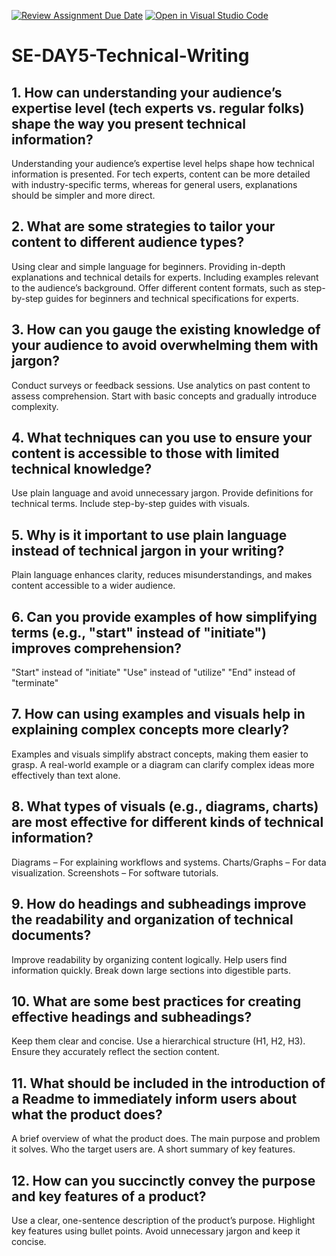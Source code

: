[![Review Assignment Due Date](https://classroom.github.com/assets/deadline-readme-button-22041afd0340ce965d47ae6ef1cefeee28c7c493a6346c4f15d667ab976d596c.svg)](https://classroom.github.com/a/zsAR-pyY)
[![Open in Visual Studio Code](https://classroom.github.com/assets/open-in-vscode-2e0aaae1b6195c2367325f4f02e2d04e9abb55f0b24a779b69b11b9e10269abc.svg)](https://classroom.github.com/online_ide?assignment_repo_id=18499240&assignment_repo_type=AssignmentRepo)
# SE-DAY5-Technical-Writing
## 1. How can understanding your audience’s expertise level (tech experts vs. regular folks) shape the way you present technical information?
Understanding your audience’s expertise level helps shape how technical information is presented. For tech experts, content can be more detailed with industry-specific terms, whereas for general users, explanations should be simpler and more direct.
## 2. What are some strategies to tailor your content to different audience types?
Using clear and simple language for beginners.
Providing in-depth explanations and technical details for experts.
Including examples relevant to the audience’s background.
Offer different content formats, such as step-by-step guides for beginners and technical specifications for experts.
## 3. How can you gauge the existing knowledge of your audience to avoid overwhelming them with jargon?
Conduct surveys or feedback sessions.
Use analytics on past content to assess comprehension.
Start with basic concepts and gradually introduce complexity.
## 4. What techniques can you use to ensure your content is accessible to those with limited technical knowledge?
Use plain language and avoid unnecessary jargon.
Provide definitions for technical terms.
Include step-by-step guides with visuals.
## 5. Why is it important to use plain language instead of technical jargon in your writing?
Plain language enhances clarity, reduces misunderstandings, and makes content accessible to a wider audience.
## 6. Can you provide examples of how simplifying terms (e.g., "start" instead of "initiate") improves comprehension?
"Start" instead of "initiate"
"Use" instead of "utilize"
"End" instead of "terminate"
## 7. How can using examples and visuals help in explaining complex concepts more clearly?
Examples and visuals simplify abstract concepts, making them easier to grasp. A real-world example or a diagram can clarify complex ideas more effectively than text alone.
## 8. What types of visuals (e.g., diagrams, charts) are most effective for different kinds of technical information?
Diagrams – For explaining workflows and systems.
Charts/Graphs – For data visualization.
Screenshots – For software tutorials.
## 9. How do headings and subheadings improve the readability and organization of technical documents?
Improve readability by organizing content logically.
Help users find information quickly.
Break down large sections into digestible parts.
## 10. What are some best practices for creating effective headings and subheadings?
Keep them clear and concise.
Use a hierarchical structure (H1, H2, H3).
Ensure they accurately reflect the section content.
## 11. What should be included in the introduction of a Readme to immediately inform users about what the product does?
A brief overview of what the product does.
The main purpose and problem it solves.
Who the target users are.
A short summary of key features.
## 12. How can you succinctly convey the purpose and key features of a product?
Use a clear, one-sentence description of the product’s purpose.
Highlight key features using bullet points.
Avoid unnecessary jargon and keep it concise.
